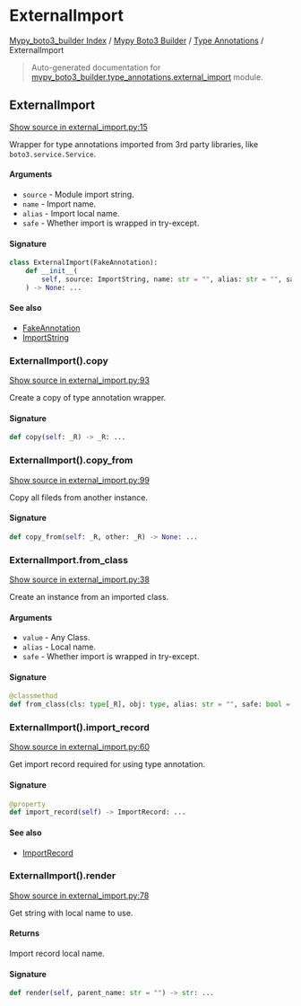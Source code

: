 # ExternalImport

[Mypy_boto3_builder Index](../../README.md#mypy_boto3_builder-index) /
[Mypy Boto3 Builder](../index.md#mypy-boto3-builder) /
[Type Annotations](./index.md#type-annotations) /
ExternalImport

> Auto-generated documentation for [mypy_boto3_builder.type_annotations.external_import](https://github.com/youtype/mypy_boto3_builder/blob/main/mypy_boto3_builder/type_annotations/external_import.py) module.

## ExternalImport

[Show source in external_import.py:15](https://github.com/youtype/mypy_boto3_builder/blob/main/mypy_boto3_builder/type_annotations/external_import.py#L15)

Wrapper for type annotations imported from 3rd party libraries, like `boto3.service.Service`.

#### Arguments

- `source` - Module import string.
- `name` - Import name.
- `alias` - Import local name.
- `safe` - Whether import is wrapped in try-except.

#### Signature

```python
class ExternalImport(FakeAnnotation):
    def __init__(
        self, source: ImportString, name: str = "", alias: str = "", safe: bool = False
    ) -> None: ...
```

#### See also

- [FakeAnnotation](./fake_annotation.md#fakeannotation)
- [ImportString](../import_helpers/import_string.md#importstring)

### ExternalImport().copy

[Show source in external_import.py:93](https://github.com/youtype/mypy_boto3_builder/blob/main/mypy_boto3_builder/type_annotations/external_import.py#L93)

Create a copy of type annotation wrapper.

#### Signature

```python
def copy(self: _R) -> _R: ...
```

### ExternalImport().copy_from

[Show source in external_import.py:99](https://github.com/youtype/mypy_boto3_builder/blob/main/mypy_boto3_builder/type_annotations/external_import.py#L99)

Copy all fileds from another instance.

#### Signature

```python
def copy_from(self: _R, other: _R) -> None: ...
```

### ExternalImport.from_class

[Show source in external_import.py:38](https://github.com/youtype/mypy_boto3_builder/blob/main/mypy_boto3_builder/type_annotations/external_import.py#L38)

Create an instance from an imported class.

#### Arguments

- `value` - Any Class.
- `alias` - Local name.
- `safe` - Whether import is wrapped in try-except.

#### Signature

```python
@classmethod
def from_class(cls: type[_R], obj: type, alias: str = "", safe: bool = False) -> _R: ...
```

### ExternalImport().import_record

[Show source in external_import.py:60](https://github.com/youtype/mypy_boto3_builder/blob/main/mypy_boto3_builder/type_annotations/external_import.py#L60)

Get import record required for using type annotation.

#### Signature

```python
@property
def import_record(self) -> ImportRecord: ...
```

#### See also

- [ImportRecord](../import_helpers/import_record.md#importrecord)

### ExternalImport().render

[Show source in external_import.py:78](https://github.com/youtype/mypy_boto3_builder/blob/main/mypy_boto3_builder/type_annotations/external_import.py#L78)

Get string with local name to use.

#### Returns

Import record local name.

#### Signature

```python
def render(self, parent_name: str = "") -> str: ...
```
